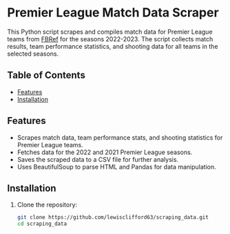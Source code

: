 # Premier League Match Data Scraper

This Python script scrapes and compiles match data for Premier League teams from [FBRef](https://fbref.com) for the seasons 2022-2023. The script collects match results, team performance statistics, and shooting data for all teams in the selected seasons.

## Table of Contents

- [Features](#features)
- [Installation](#installation)

## Features

- Scrapes match data, team performance stats, and shooting statistics for Premier League teams.
- Fetches data for the 2022 and 2021 Premier League seasons.
- Saves the scraped data to a CSV file for further analysis.
- Uses BeautifulSoup to parse HTML and Pandas for data manipulation.
  
## Installation

1. Clone the repository:

   ```bash
   git clone https://github.com/lewisclifford63/scraping_data.git
   cd scraping_data
